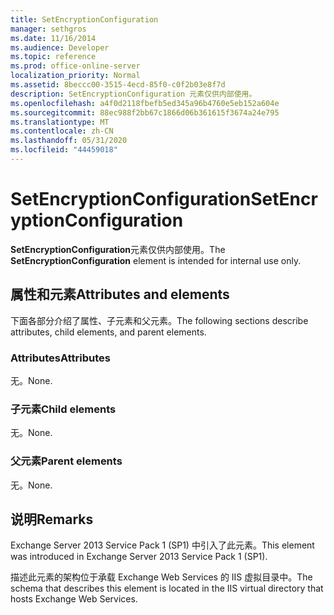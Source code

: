 ```yaml
---
title: SetEncryptionConfiguration
manager: sethgros
ms.date: 11/16/2014
ms.audience: Developer
ms.topic: reference
ms.prod: office-online-server
localization_priority: Normal
ms.assetid: 8beccc00-3515-4ecd-85f0-c0f2b03e8f7d
description: SetEncryptionConfiguration 元素仅供内部使用。
ms.openlocfilehash: a4f0d2118fbefb5ed345a96b4760e5eb152a604e
ms.sourcegitcommit: 88ec988f2bb67c1866d06b361615f3674a24e795
ms.translationtype: MT
ms.contentlocale: zh-CN
ms.lasthandoff: 05/31/2020
ms.locfileid: "44459018"
---
```

# <a name="setencryptionconfiguration"></a><span data-ttu-id="9b8c9-103">SetEncryptionConfiguration</span><span class="sxs-lookup"><span data-stu-id="9b8c9-103">SetEncryptionConfiguration</span></span>

<span data-ttu-id="9b8c9-104">**SetEncryptionConfiguration**元素仅供内部使用。</span><span class="sxs-lookup"><span data-stu-id="9b8c9-104">The **SetEncryptionConfiguration** element is intended for internal use only.</span></span> 

## <a name="attributes-and-elements"></a><span data-ttu-id="9b8c9-105">属性和元素</span><span class="sxs-lookup"><span data-stu-id="9b8c9-105">Attributes and elements</span></span>

<span data-ttu-id="9b8c9-106">下面各部分介绍了属性、子元素和父元素。</span><span class="sxs-lookup"><span data-stu-id="9b8c9-106">The following sections describe attributes, child elements, and parent elements.</span></span>
  
### <a name="attributes"></a><span data-ttu-id="9b8c9-107">Attributes</span><span class="sxs-lookup"><span data-stu-id="9b8c9-107">Attributes</span></span>

<span data-ttu-id="9b8c9-108">无。</span><span class="sxs-lookup"><span data-stu-id="9b8c9-108">None.</span></span>
  
### <a name="child-elements"></a><span data-ttu-id="9b8c9-109">子元素</span><span class="sxs-lookup"><span data-stu-id="9b8c9-109">Child elements</span></span>

<span data-ttu-id="9b8c9-110">无。</span><span class="sxs-lookup"><span data-stu-id="9b8c9-110">None.</span></span>
  
### <a name="parent-elements"></a><span data-ttu-id="9b8c9-111">父元素</span><span class="sxs-lookup"><span data-stu-id="9b8c9-111">Parent elements</span></span>

<span data-ttu-id="9b8c9-112">无。</span><span class="sxs-lookup"><span data-stu-id="9b8c9-112">None.</span></span>
  
## <a name="remarks"></a><span data-ttu-id="9b8c9-113">说明</span><span class="sxs-lookup"><span data-stu-id="9b8c9-113">Remarks</span></span>

<span data-ttu-id="9b8c9-114">Exchange Server 2013 Service Pack 1 (SP1) 中引入了此元素。</span><span class="sxs-lookup"><span data-stu-id="9b8c9-114">This element was introduced in Exchange Server 2013 Service Pack 1 (SP1).</span></span>
  
<span data-ttu-id="9b8c9-115">描述此元素的架构位于承载 Exchange Web Services 的 IIS 虚拟目录中。</span><span class="sxs-lookup"><span data-stu-id="9b8c9-115">The schema that describes this element is located in the IIS virtual directory that hosts Exchange Web Services.</span></span>
  


